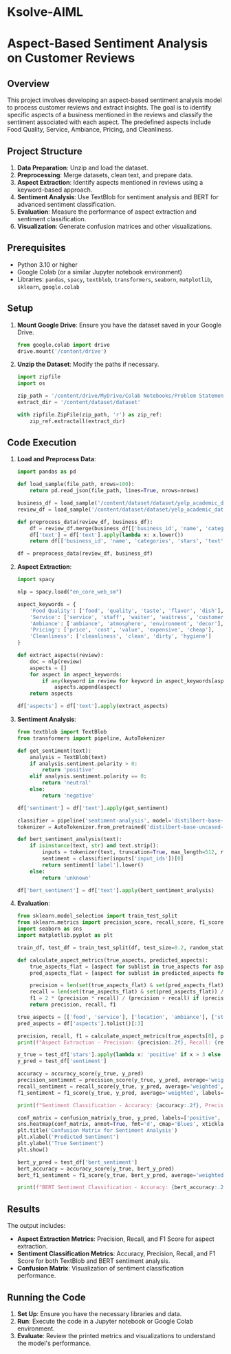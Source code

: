 # Ksolve-AIML

# Aspect-Based Sentiment Analysis on Customer Reviews

## Overview

This project involves developing an aspect-based sentiment analysis model to process customer reviews and extract insights. The goal is to identify specific aspects of a business mentioned in the reviews and classify the sentiment associated with each aspect. The predefined aspects include Food Quality, Service, Ambiance, Pricing, and Cleanliness.

## Project Structure

1. **Data Preparation**: Unzip and load the dataset.
2. **Preprocessing**: Merge datasets, clean text, and prepare data.
3. **Aspect Extraction**: Identify aspects mentioned in reviews using a keyword-based approach.
4. **Sentiment Analysis**: Use TextBlob for sentiment analysis and BERT for advanced sentiment classification.
5. **Evaluation**: Measure the performance of aspect extraction and sentiment classification.
6. **Visualization**: Generate confusion matrices and other visualizations.

## Prerequisites

- Python 3.10 or higher
- Google Colab (or a similar Jupyter notebook environment)
- Libraries: `pandas`, `spacy`, `textblob`, `transformers`, `seaborn`, `matplotlib`, `sklearn`, `google.colab`

## Setup

1. **Mount Google Drive**: Ensure you have the dataset saved in your Google Drive.

    ```python
    from google.colab import drive
    drive.mount('/content/drive')
    ```

2. **Unzip the Dataset**: Modify the paths if necessary.

    ```python
    import zipfile
    import os

    zip_path = '/content/drive/MyDrive/Colab Notebooks/Problem Statement 2/dataset.zip'
    extract_dir = '/content/dataset/dataset'

    with zipfile.ZipFile(zip_path, 'r') as zip_ref:
        zip_ref.extractall(extract_dir)
    ```

## Code Execution

1. **Load and Preprocess Data**:

    ```python
    import pandas as pd

    def load_sample(file_path, nrows=100):
        return pd.read_json(file_path, lines=True, nrows=nrows)

    business_df = load_sample('/content/dataset/dataset/yelp_academic_dataset_business.json')
    review_df = load_sample('/content/dataset/dataset/yelp_academic_dataset_review.json')

    def preprocess_data(review_df, business_df):
        df = review_df.merge(business_df[['business_id', 'name', 'categories']], on='business_id', how='left')
        df['text'] = df['text'].apply(lambda x: x.lower())
        return df[['business_id', 'name', 'categories', 'stars', 'text']]

    df = preprocess_data(review_df, business_df)
    ```

2. **Aspect Extraction**:

    ```python
    import spacy

    nlp = spacy.load("en_core_web_sm")

    aspect_keywords = {
        'Food Quality': ['food', 'quality', 'taste', 'flavor', 'dish'],
        'Service': ['service', 'staff', 'waiter', 'waitress', 'customer service'],
        'Ambiance': ['ambiance', 'atmosphere', 'environment', 'decor'],
        'Pricing': ['price', 'cost', 'value', 'expensive', 'cheap'],
        'Cleanliness': ['cleanliness', 'clean', 'dirty', 'hygiene']
    }

    def extract_aspects(review):
        doc = nlp(review)
        aspects = []
        for aspect in aspect_keywords:
            if any(keyword in review for keyword in aspect_keywords[aspect]):
                aspects.append(aspect)
        return aspects

    df['aspects'] = df['text'].apply(extract_aspects)
    ```

3. **Sentiment Analysis**:

    ```python
    from textblob import TextBlob
    from transformers import pipeline, AutoTokenizer

    def get_sentiment(text):
        analysis = TextBlob(text)
        if analysis.sentiment.polarity > 0:
            return 'positive'
        elif analysis.sentiment.polarity == 0:
            return 'neutral'
        else:
            return 'negative'

    df['sentiment'] = df['text'].apply(get_sentiment)

    classifier = pipeline('sentiment-analysis', model='distilbert-base-uncased-finetuned-sst-2-english')
    tokenizer = AutoTokenizer.from_pretrained('distilbert-base-uncased-finetuned-sst-2-english')

    def bert_sentiment_analysis(text):
        if isinstance(text, str) and text.strip():
            inputs = tokenizer(text, truncation=True, max_length=512, return_tensors="pt")
            sentiment = classifier(inputs['input_ids'])[0]
            return sentiment['label'].lower()
        else:
            return 'unknown'

    df['bert_sentiment'] = df['text'].apply(bert_sentiment_analysis)
    ```

4. **Evaluation**:

    ```python
    from sklearn.model_selection import train_test_split
    from sklearn.metrics import precision_score, recall_score, f1_score, accuracy_score, confusion_matrix
    import seaborn as sns
    import matplotlib.pyplot as plt

    train_df, test_df = train_test_split(df, test_size=0.2, random_state=42)

    def calculate_aspect_metrics(true_aspects, predicted_aspects):
        true_aspects_flat = [aspect for sublist in true_aspects for aspect in sublist]
        pred_aspects_flat = [aspect for sublist in predicted_aspects for aspect in sublist]

        precision = len(set(true_aspects_flat) & set(pred_aspects_flat)) / len(set(pred_aspects_flat)) if len(set(pred_aspects_flat)) > 0 else 0
        recall = len(set(true_aspects_flat) & set(pred_aspects_flat)) / len(set(true_aspects_flat)) if len(set(true_aspects_flat)) > 0 else 0
        f1 = 2 * (precision * recall) / (precision + recall) if (precision + recall) > 0 else 0
        return precision, recall, f1

    true_aspects = [['food', 'service'], ['location', 'ambiance'], ['staff', 'cleanliness']]
    pred_aspects = df['aspects'].tolist()[:3]

    precision, recall, f1 = calculate_aspect_metrics(true_aspects[0], pred_aspects)
    print(f"Aspect Extraction - Precision: {precision:.2f}, Recall: {recall:.2f}, F1 Score: {f1:.2f}")

    y_true = test_df['stars'].apply(lambda x: 'positive' if x > 3 else 'negative' if x < 3 else 'neutral')
    y_pred = test_df['sentiment']

    accuracy = accuracy_score(y_true, y_pred)
    precision_sentiment = precision_score(y_true, y_pred, average='weighted', labels=['positive', 'neutral', 'negative'])
    recall_sentiment = recall_score(y_true, y_pred, average='weighted', labels=['positive', 'neutral', 'negative'])
    f1_sentiment = f1_score(y_true, y_pred, average='weighted', labels=['positive', 'neutral', 'negative'])

    print(f"Sentiment Classification - Accuracy: {accuracy:.2f}, Precision: {precision_sentiment:.2f}, Recall: {recall_sentiment:.2f}, F1 Score: {f1_sentiment:.2f}")

    conf_matrix = confusion_matrix(y_true, y_pred, labels=['positive', 'neutral', 'negative'])
    sns.heatmap(conf_matrix, annot=True, fmt='d', cmap='Blues', xticklabels=['positive', 'neutral', 'negative'], yticklabels=['positive', 'neutral', 'negative'])
    plt.title('Confusion Matrix for Sentiment Analysis')
    plt.xlabel('Predicted Sentiment')
    plt.ylabel('True Sentiment')
    plt.show()

    bert_y_pred = test_df['bert_sentiment']
    bert_accuracy = accuracy_score(y_true, bert_y_pred)
    bert_f1_sentiment = f1_score(y_true, bert_y_pred, average='weighted', labels=['positive', 'neutral', 'negative'])

    print(f"BERT Sentiment Classification - Accuracy: {bert_accuracy:.2f}, F1 Score: {bert_f1_sentiment:.2f}")
    ```

## Results

The output includes:
- **Aspect Extraction Metrics**: Precision, Recall, and F1 Score for aspect extraction.
- **Sentiment Classification Metrics**: Accuracy, Precision, Recall, and F1 Score for both TextBlob and BERT sentiment analysis.
- **Confusion Matrix**: Visualization of sentiment classification performance.


## Running the Code

1. **Set Up**: Ensure you have the necessary libraries and data.
2. **Run**: Execute the code in a Jupyter notebook or Google Colab environment.
3. **Evaluate**: Review the printed metrics and visualizations to understand the model's performance.


